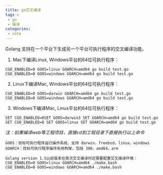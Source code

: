 ```yaml
---
title: go交叉编译
tags :
 - go
 - 编译
categories:
 - note
---
```

Golang 支持在一个平台下生成另一个平台可执行程序的交叉编译功能。

1. Mac下编译Linux, Windows平台的64位可执行程序：
```
CGO_ENABLED=0 GOOS=linux GOARCH=amd64 go build test.go
CGO_ENABLED=0 GOOS=windows GOARCH=amd64 go build test.go
```
2. Linux下编译Mac, Windows平台的64位可执行程序：
```
CGO_ENABLED=0 GOOS=darwin GOARCH=amd64 go build test.go
CGO_ENABLED=0 GOOS=windows GOARCH=amd64 go build test.go
```

3. Windows下编译Mac, Linux平台的64位可执行程序：
```
SET CGO_ENABLED=0SET GOOS=darwin3 SET GOARCH=amd64 go build test.go
SET CGO_ENABLED=0 SET GOOS=linux SET GOARCH=amd64 go build test.go
```

*注：如果编译web等工程项目，直接cd到工程目录下直接执行以上命令*

```
GOOS：目标可执行程序运行操作系统，支持 darwin，freebsd，linux，windows
GOARCH：目标可执行程序操作系统构架，包括 386，amd64，arm

Golang version 1.5以前版本在首次交叉编译时还需要配置交叉编译环境：
CGO_ENABLED=0 GOOS=linux GOARCH=amd64 ./make.bash
CGO_ENABLED=0 GOOS=windows GOARCH=amd64 ./make.bash
```